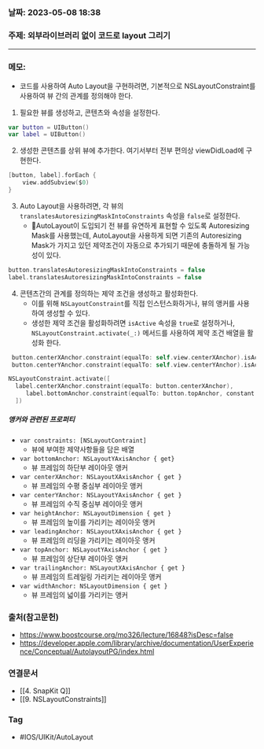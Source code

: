 ### 날짜: 2023-05-08 18:38

### 주제: 외부라이브러리 없이 코드로 layout 그리기   
---
### 메모: 
- 코드를 사용하여 Auto Layout을 구현하려면, 기본적으로 NSLayoutConstraint를 사용하여 뷰 간의 관계를 정의해야 한다. 
1. 필요한 뷰를 생성하고, 콘텐츠와 속성을 설정한다. 
~~~ swift 
var button = UIButton()
var label = UIButton()
~~~
2. 생성한 콘텐츠를 상위 뷰에 추가한다. 여기서부터 전부 편의상 viewDidLoad에 구현한다.
~~~ swift 
[button, label].forEach { 
	view.addSubview($0) 
}
~~~
3. Auto Layout을 사용하려면, 각 뷰의 `translatesAutoresizingMaskIntoConstraints` 속성을 `false`로 설정한다.
	-  AutoLayout이 도입되기 전 뷰를 유연하게 표현할 수 있도록 Autoresizing Mask를 사용했는데, AutoLayout을 사용하게 되면 기존의 Autoresizing Mask가 가지고 있던 제약조건이 자동으로 추가되기 때문에 충돌하게 될 가능성이 있다.
~~~ swift 
button.translatesAutoresizingMaskIntoConstraints = false
label.translatesAutoresizingMaskIntoConstraints = false
~~~
4. 콘텐츠간의 관계를 정의하는 제약 조건을 생성하고 활성화한다.
	- 이를 위해 `NSLayoutConstraint`를 직접 인스턴스화하거나, 뷰의 앵커를 사용하여 생성할 수 있다. 
	- 생성한 제약 조건을 활성화하려면 `isActive` 속성을 `true`로 설정하거나, `NSLayoutConstraint.activate(_:)` 메서드를 사용하여 제약 조건 배열을 활성화 한다. 
~~~ swift 
 button.centerXAnchor.constraint(equalTo: self.view.centerXAnchor).isActive = true
 button.centerYAnchor.constraint(equalTo: self.view.centerYAnchor).isActive = true

NSLayoutConstraint.activate([
  label.centerXAnchor.constraint(equalTo: button.centerXAnchor),
     label.bottomAnchor.constraint(equalTo: button.topAnchor, constant: -10)
  ])
~~~
##### 앵커와 관련된 프로퍼티 
- `var constraints: [NSLayoutContraint]` 
	- 뷰에 부여한 제약사항들을 담은 배열
- `var bottomAnchor: NSLayoutYAxisAnchor { get}`
	- 뷰 프레임의 하단부 레이아웃 앵커 
- `var centerXAnchor: NSLayoutXAxisAnchor { get }`
	- 뷰 프레임의 수평 중심부 레이아웃 앵커 
- `var centerYAnchor: NSLayoutYAxisAnchor { get }`
	- 뷰 프레임의 수직 중심부 레이아웃 앵커
- `var heightAnchor: NSLayoutDimension { get }`
	- 뷰 프레임의 높이를 가리키는 레이아웃 앵커
- `var leadingAnchor: NSLayoutXAxisAnchor { get }`
	- 뷰 프레임의 리딩을 가리키는 레이아웃 앵커
- `var topAnchor: NSLayoutYAxisAnchor { get }`
	- 뷰 프레임의 상단부 레이아웃 앵커
- `var trailingAnchor: NSLayoutXAxisAnchor { get }`
	- 뷰 프레임의 트레일링 가리키는 레이아웃 앵커
- `var widthAnchor: NSLayoutDimension { get }`
	- 뷰 프레임의 넓이를 가리키는 앵커

### 출처(참고문헌) 
- https://www.boostcourse.org/mo326/lecture/16848?isDesc=false
- https://developer.apple.com/library/archive/documentation/UserExperience/Conceptual/AutolayoutPG/index.html


### 연결문서 
- [[4. SnapKit Q]]
- [[9. NSLayoutConstraints]]

### Tag
- #IOS/UIKit/AutoLayout 
